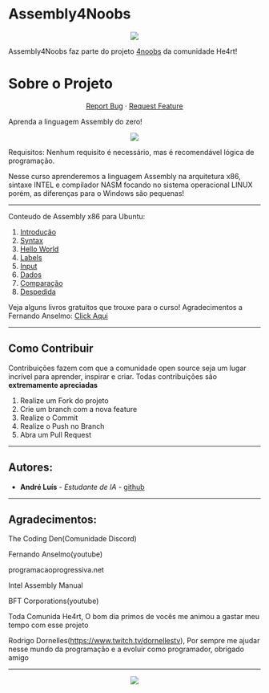 <h1> Assembly4Noobs </h1>
<p align="center"> <img src="header-4noobs.svg"> </p>

<p> Assembly4Noobs faz parte do projeto <a href="https://github.com/he4rt/4noobs">4noobs</a> da comunidade He4rt!</p>

<h1>Sobre o Projeto</h1>
  <p align="center">
    <a href="link-para-abrir-issue">Report Bug</a>
    ·
    <a href="link-para-abrir-issue">Request Feature</a>
  </p>
<p>Aprenda a linguagem Assembly do zero!</p>
<p align = "center"> <img src = "asm_data.png"></p>

<p>Requisitos: Nenhum requisito é necessário, mas é recomendável lógica de programação.

Nesse curso aprenderemos a linguagem Assembly na arquitetura x86, sintaxe INTEL e compilador NASM focando no sistema operacional LINUX porém, as diferenças para o Windows são pequenas!</p>
<hr>
<p>Conteudo de Assembly x86 para Ubuntu:</p>
<ol>
<li><a href="curso/1-introducao.md">Introdução</a></li>
<li><a href="curso/2-syntax.md">Syntax</a></li>
<li><a href="curso/3-helloworld.md">Hello World</a></li>
<li><a href="curso/4-labels.md">Labels</a></li>
<li><a href="curso/5-input.md">Input</a></li>
<li><a href="curso/6-dados.md">Dados</a></li>
<li><a href="curso/7-comparacao.md">Comparação</a></li>
<li><a href="curso/8-despedida.md">Despedida</a></li>
</ol>
<p>Veja alguns livros gratuitos que trouxe para o curso! Agradecimentos a Fernando Anselmo: <a href="https://github.com/andreluispy/assembly4noobs/tree/main/Livros">Click Aqui</a></p>
<hr>

## Como Contribuir

Contribuições fazem com que a comunidade open source seja um lugar incrível para aprender, inspirar e criar. Todas contribuições
são **extremamente apreciadas**

1. Realize um Fork do projeto
2. Crie um branch com a nova feature
3. Realize o Commit
4. Realize o Push no Branch
5. Abra um Pull Request

<hr>
<h2>Autores:</h2>

- **André Luís** - _Estudante de IA_ - [github](https://github.com/andreluispy/)

<hr>
<h2>Agradecimentos:</h2>
<p>The Coding Den(Comunidade Discord)</p>
<p>Fernando Anselmo(youtube)</p>
<p>programacaoprogressiva.net</p>
<p>Intel Assembly Manual</p>
<p>BFT Corporations(youtube)</p>
<p>Toda Comunida He4rt, O bom dia primos de vocês me animou a gastar meu tempo com esse projeto</p>
<p>Rodrigo Dornelles(<a href="https://www.twitch.tv/dornellestv">https://www.twitch.tv/dornellestv</a>), Por sempre me ajudar nesse mundo da programação e a evoluir como programador, obrigado amigo</p>
<hr>
<p align="center"><img src="footer-4noobs.svg"></p>
